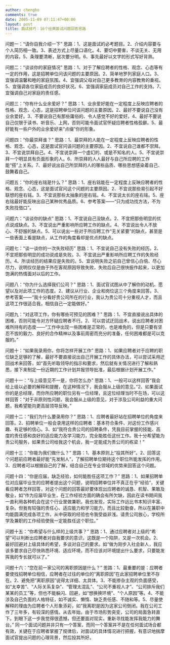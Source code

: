 ```yaml
---
author: chengbo
comments: true
date: 2005-11-09 07:11:47+00:00
layout: post
title: 面试技巧：16个经典面试问题回答思路
---
```


问题一：“请你自我介绍一下” 思路：1、这是面试的必考题目。2、介绍内容要与个人简历相一致。3、表述方式上尽量口语化。4、要切中要害，不谈无关、无用的内容。5、条理要清晰，层次要分明。6、事先最好以文字的形式写好背熟。

问题二：“谈谈你的家庭情况” 思路：1、对于了解应聘者的性格、观念、心态等有一定的作用，这是招聘单位问该问题的主要原因。2、简单地罗列家庭人口。3、宜强调温馨和睦的家庭氛围。4、宜强调父母对自己更多教育的内容教育的重视。5、宜强调各位家庭成员的良好状况。6、宜强调家庭成员对自己工作的支持。7、宜强调自己对家庭的责任感。

问题三：“你有什么业余爱好？” 思路：1、业余爱好能在一定程度上反映应聘者的性格、观念、心态，这是招聘单位问该问题的主要原因。2、最好不要说自己没有业余爱好。3、不要说自己有那些庸俗的、令人感觉不好的爱好。4、最好不要说自己仅限于读书、听音乐、上网，否则可能令面试官怀疑应聘者性格孤僻。5、最好能有一些户外的业余爱好来“点缀”你的形象。

问题四：“你最崇拜谁？” 思路：1、最崇拜的人能在一定程度上反映应聘者的性格、观念、心态，这是面试官问该问题的主要原因。2、不宜说自己谁都不崇拜。3、不宜说崇拜自己。4、不宜说崇拜一个虚幻的、或是不知名的人。5、不宜说崇拜一个明显具有负面形象的人。6、所崇拜的人人最好与自己所应聘的工作能“搭”上关系。7、最好说出自己所崇拜的人的哪些品质、哪些思想感染着自己、鼓舞着自己。

问题五：“你的座右铭是什么？” 思路：1、座右铭能在一定程度上反映应聘者的性格、观念、心态，这是面试官问这个问题的主要原因。2、不宜说那些易引起不好联想的座右铭。3、不宜说那些太抽象的座右铭。4、不宜说太长的座右铭。5、座右铭最好能反映出自己某种优秀品质。6、参考答案——“只为成功找方法，不为失败找借口”。

问题六：“谈谈你的缺点” 思路：1、不宜说自己没缺点。2、不宜把那些明显的优点说成缺点。3、不宜说出严重影响所应聘工作的缺点。4、不宜说出令人不放心、不舒服的缺点。5、可以说出一些对于所应聘工作“无关紧要”的缺点，甚至是一些表面上看是缺点，从工作的角度看却是优点的缺点。

问题七：“谈一谈你的一次失败经历” 思路：1、不宜说自己没有失败的经历。2、不宜把那些明显的成功说成是失败。3、不宜说出严重影响所应聘工作的失败经历。4、所谈经历的结果应是失败的。5、宜说明失败之前自己曾信心白倍、尽心尽力，说明仅仅是由于外在客观原因导致失败，失败后自己很快振作起来，以更加饱满的热情面对以后的工作。

问题八：“你为什么选择我们公司？” 思路：1、面试官试图从中了解你的动机、愿望以及对此项工作的态度。2、建议从行业、企业和岗位这三个角度来回答。3、参考答案——“我十分看好贵公司所在的行业，我认为贵公司十分重视人才，而且这项工作很适合我，相信自己一定能做好。”

问题九：“对这项工作，你有哪些可预见的困难？” 思路：1、不宜直接说出具体的困难，否则可能令对方怀疑应聘者不行。2、可以尝试迂回战术，说出应聘者对困难所持有的态度——“工作中出现一些困难是正常的，也是难免的，但是只要有坚忍不拔的毅力、良好的合作精神以及事前周密而充分的准备，任何困难都是可以克服的。”

问题十：“如果我录用你，你将怎样开展工作” 思路：1、如果应聘者对于应聘的职位缺乏足够的了解，最好不要直接说出自己开展工作的具体办法，可以尝试采用迂回战术来回答，如“首先听取领导的指示和要求，然后就有关情况进行了解和熟悉，接下来制定一份近期的工作计划并报领导批准，最后根据计划开展工作。”

问题十一：“与上级意见不一是，你将怎么办" 思路：1、一般可以这样回答“我会给上级以必要的解释和提醒，在这种情况下，我会服从上级的意见。”2、如果面试你的是总经理，而你所应聘的职位另有一位经理，且这位经理当时不在场，可以这样回答：“对于非原则性问题，我会服从上级的意见，对于涉及公司利益的重大问题，我希望能向更高层领导反映。”

问题十二：“我们为什么要录用你？” 思路：1、应聘者最好站在招聘单位的角度来回答。2、招聘单位一般会录用这样的应聘者：基本符合条件、对这份工作感兴趣、有足够的信心。3、如“我符合贵公司的招聘条件，凭我目前掌握的技能、高度的责任感和良好的适应能力及学习能力，完全能胜任这份工作。我十分希望能为贵公司服务，如果贵公司给我这个机会，我一定能成为贵公司的栋梁！”

问题十三：“你能为我们做什么？” 思路：1、基本原则上“投其所好”。2、回答这个问题前应聘者最好能“先发制人”，了解招聘单位期待这个职位所能发挥的作用。3、应聘者可以根据自己的了解，结合自己在专业领域的优势来回答这个问题。

问题十四：“你是应届，缺乏经验，如何能胜任这项工作？” 思路：1、如果招聘单位对应届毕业生的应聘者提出这个问题，说明招聘单位并不真正在乎“经验”，关键看应聘者怎样回答，对这个问题的回答最好要体现出应聘者的诚恳、机智、果敢及敬业，如“作为应届毕业生，在工作经验方面的确会有所欠缺，因此在读书期间我一直利用各种机会在这个行业里做兼职。我也发现，实际工作远比书本知识丰富、复杂。但我有较强的责任心、适应能力和学习能力，而且比较勤奋，所以在兼职中均能圆满完成各项工作，从中获取的经验也令我受益非浅。请贵公司放心，学校所学及兼职的工作经验使我一定能胜任这个职位。”

问题十五：“你希望与什么样的上级共事？” 思路：1、通过应聘者对上级的“希望”可以判断出应聘者对自我要求的意识，这既是一个陷阱，又是一次机会。2、最好回避对上级具体的希望，多谈对自己的要求。如“做为刚步入社会新人，我应该多要求自己尽快熟悉环境、适应环境，而不应该对环境提出什么要求，只要能发挥我的专长就可以了。”

问题十六：“您在前一家公司的离职原因是什么？” 思路：1、最重要的是：应聘者要使找招聘单位相信，应聘者在过往的单位的“离职原因”在此家招聘单位里不存在。2、避免把“离职原因”说得太详细、太具体。3、不能掺杂主观的负面感受，如“太幸苦”、“人际关系复杂”、“管理太混乱”、“公司不重视人才”、“公司排斥我们某某的员工”等，但也不能躲闪、回避，如“想换换环境”、“个人原因”等。4、不能涉及自己负面的人格特征，如不诚实、懒惰、缺乏责任感、不随和等。5、尽量使解释的理由为应聘者个人形象添彩，如“我离职是因为这家公司倒闭。我在公司工作了三年多，有较深的感情。从去年始，由于市场形势突变，公司的局面急转直下。到眼下这一步我觉得很遗憾，但还要面对现实，重新寻找能发挥我能力的舞台。” 同一个面试问题并非只有一个答案，而同一个答案并不是在任何面试场合都有效，关键在于应聘者掌握了规律后，对面试的具体情况进行把握，有意识地揣摩面试官提出问题的心理背景，然后投其所好。
